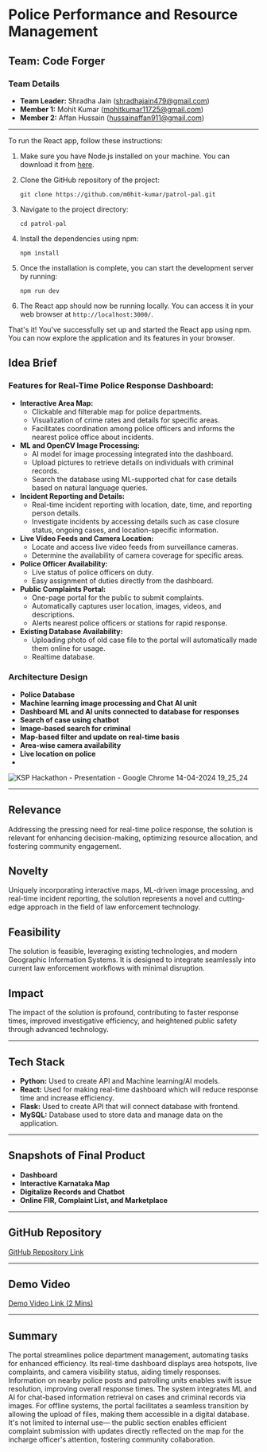 # Police Performance and Resource Management

## Team: Code Forger

### Team Details
- **Team Leader:** Shradha Jain (shradhajain479@gmail.com)
- **Member 1:** Mohit Kumar (mohitkumar11725@gmail.com)
- **Member 2:** Affan Hussain (hussainaffan911@gmail.com)

---
To run the React app, follow these instructions:

1. Make sure you have Node.js installed on your machine. You can download it from [here](https://nodejs.org/).

2. Clone the GitHub repository of the project:
   ```
   git clone https://github.com/m0hit-kumar/patrol-pal.git
   ```

3. Navigate to the project directory:
   ```
   cd patrol-pal
   ```

4. Install the dependencies using npm:
   ```
   npm install
   ```

5. Once the installation is complete, you can start the development server by running:
   ```
   npm run dev
   ```

6. The React app should now be running locally. You can access it in your web browser at `http://localhost:3000/`.

That's it! You've successfully set up and started the React app using npm. You can now explore the application and its features in your browser.
## Idea Brief

### Features for Real-Time Police Response Dashboard:
- **Interactive Area Map:**
  - Clickable and filterable map for police departments.
  - Visualization of crime rates and details for specific areas.
  - Facilitates coordination among police officers and informs the nearest police office about incidents.
- **ML and OpenCV Image Processing:**
  - AI model for image processing integrated into the dashboard.
  - Upload pictures to retrieve details on individuals with criminal records.
  - Search the database using ML-supported chat for case details based on natural language queries.
- **Incident Reporting and Details:**
  - Real-time incident reporting with location, date, time, and reporting person details.
  - Investigate incidents by accessing details such as case closure status, ongoing cases, and location-specific information.
- **Live Video Feeds and Camera Location:**
  - Locate and access live video feeds from surveillance cameras.
  - Determine the availability of camera coverage for specific areas.
- **Police Officer Availability:**
  - Live status of police officers on duty.
  - Easy assignment of duties directly from the dashboard.
- **Public Complaints Portal:**
  - One-page portal for the public to submit complaints.
  - Automatically captures user location, images, videos, and descriptions.
  - Alerts nearest police officers or stations for rapid response.
- **Existing Database Availability:**
  - Uploading photo of old case file to the portal will automatically made them online for usage.
  - Realtime database.

### Architecture Design
- **Police Database**
- **Machine learning image processing and Chat AI unit**
- **Dashboard ML and AI units connected to database for responses**
- **Search of case using chatbot**
- **Image-based search for criminal**
- **Map-based filter and update on real-time basis**
- **Area-wise camera availability**
- **Live location on police**
- 
![KSP Hackathon - Presentation - Google Chrome 14-04-2024 19_25_24](https://github.com/m0hit-kumar/patrol-pal/assets/97183229/a87019d2-d70e-40f5-a9f0-a000df91d23a)

---

## Relevance
Addressing the pressing need for real-time police response, the solution is relevant for enhancing decision-making, optimizing resource allocation, and fostering community engagement.

## Novelty
Uniquely incorporating interactive maps, ML-driven image processing, and real-time incident reporting, the solution represents a novel and cutting-edge approach in the field of law enforcement technology.

## Feasibility
The solution is feasible, leveraging existing technologies, and modern Geographic Information Systems. It is designed to integrate seamlessly into current law enforcement workflows with minimal disruption.

## Impact
The impact of the solution is profound, contributing to faster response times, improved investigative efficiency, and heightened public safety through advanced technology.

---

## Tech Stack
- **Python:** Used to create API and Machine learning/AI models.
- **React:** Used for making real-time dashboard which will reduce response time and increase efficiency.
- **Flask:** Used to create API that will connect database with frontend.
- **MySQL:** Database used to store data and manage data on the application.

---

## Snapshots of Final Product
- **Dashboard**
- **Interactive Karnataka Map**
- **Digitalize Records and Chatbot**
- **Online FIR, Complaint List, and Marketplace**

---

## GitHub Repository
[GitHub Repository Link](https://github.com/m0hit-kumar/patrol-pal)

---

## Demo Video
[Demo Video Link (2 Mins)](https://drive.google.com/drive/folders/1fPV4N28TeX-lwKK9Tf3ismPfU72HCYqH)

---

## Summary
The portal streamlines police department management, automating tasks for enhanced efficiency. Its real-time dashboard displays area hotspots, live complaints, and camera visibility status, aiding timely responses. Information on nearby police posts and patrolling units enables swift issue resolution, improving overall response times. The system integrates ML and AI for chat-based information retrieval on cases and criminal records via images. For offline systems, the portal facilitates a seamless transition by allowing the upload of files, making them accessible in a digital database. It's not limited to internal use— the public section enables efficient complaint submission with updates directly reflected on the map for the incharge officer's attention, fostering community collaboration.
